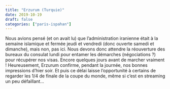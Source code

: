 ```yaml
---
title: "Erzurum (Turquie)"
date: 2019-10-19
draft: false
categories: ["paris-ispahan"]
---
```


Nous avions pensé (et on avait lu) que l’administration iranienne était à la semaine islamique et fermée jeudi et vendredi (donc ouverte samedi et dimanche), mais non, pas ici. Nous devons donc attendre la réouverture des bureaux du consulat lundi pour entamer les démarches (négociations ?) pour récupérer nos visas. Encore quelques jours avant de marcher vraiment ! Heureusement, Erzurum confirme, pendant la journée, nos bonnes impressions d’hier soir. Et puis ce délai laisse l’opportunité à certains de regarder les 1/4 de finale de la coupe du monde, même si c’est en streaming un peu défaillant…
